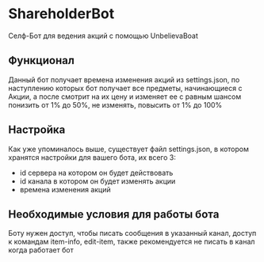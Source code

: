 # ShareholderBot
Селф-Бот для ведения акций с помощью UnbelievaBoat

## Функционал
Данный бот получает времена изменения акций из settings.json, по наступлению
которых бот получает все предметы, начинающиеся с Акции, а после смотрит на
их цену и изменяет ее с равным шансом понизить от 1% до 50%, не изменять,
повысить от 1% до 100%

## Настройка
Как уже упоминалось выше, существует файл settings.json, в котором хранятся
настройки для вашего бота, их всего 3:
- id сервера на котором он будет действовать
- id канала в котором он будет изменять акции
- времена изменения акций

## Необходимые условия для работы бота
Боту нужен доступ, чтобы писать сообщения в указанный канал, доступ к командам
item-info, edit-item, также рекомендуется не писать в канал когда работает бот
